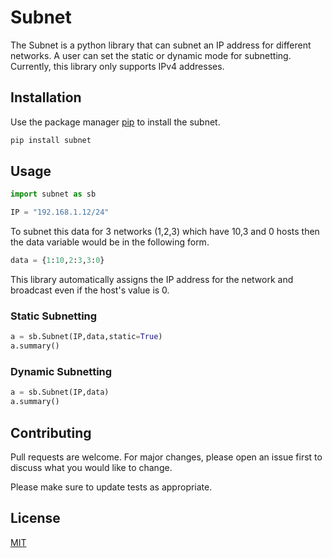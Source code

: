 # Subnet

The Subnet is a python library that can subnet an IP address for different networks. A user can set the static or dynamic mode for subnetting. Currently, this library only supports IPv4 addresses.

## Installation

Use the package manager [pip](https://pip.pypa.io/en/stable/) to install the subnet.

```bash
pip install subnet
```

## Usage

```python
import subnet as sb

IP = "192.168.1.12/24"
```
To subnet this data for 3 networks (1,2,3) which have 10,3 and 0 hosts then the data variable would be in the following form.
```python
data = {1:10,2:3,3:0}
```
This library automatically assigns the IP address for the network and broadcast even if the host's value is 0.
### Static Subnetting
```python
a = sb.Subnet(IP,data,static=True)
a.summary()
```
### Dynamic Subnetting
```python
a = sb.Subnet(IP,data)
a.summary()
```
## Contributing
Pull requests are welcome. For major changes, please open an issue first to discuss what you would like to change.

Please make sure to update tests as appropriate.

## License
[MIT](https://choosealicense.com/licenses/mit/)